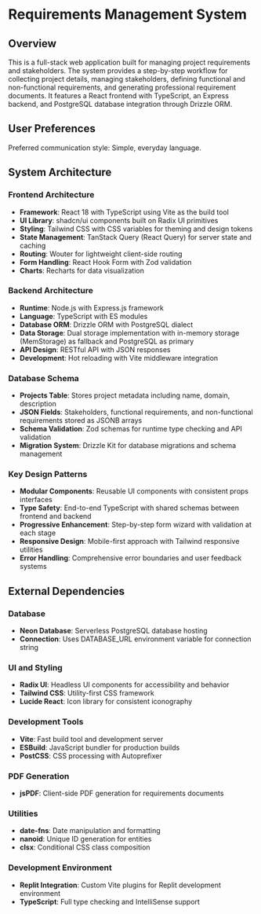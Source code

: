 # Requirements Management System

## Overview

This is a full-stack web application built for managing project requirements and stakeholders. The system provides a step-by-step workflow for collecting project details, managing stakeholders, defining functional and non-functional requirements, and generating professional requirement documents. It features a React frontend with TypeScript, an Express backend, and PostgreSQL database integration through Drizzle ORM.

## User Preferences

Preferred communication style: Simple, everyday language.

## System Architecture

### Frontend Architecture
- **Framework**: React 18 with TypeScript using Vite as the build tool
- **UI Library**: shadcn/ui components built on Radix UI primitives
- **Styling**: Tailwind CSS with CSS variables for theming and design tokens
- **State Management**: TanStack Query (React Query) for server state and caching
- **Routing**: Wouter for lightweight client-side routing
- **Form Handling**: React Hook Form with Zod validation
- **Charts**: Recharts for data visualization

### Backend Architecture
- **Runtime**: Node.js with Express.js framework
- **Language**: TypeScript with ES modules
- **Database ORM**: Drizzle ORM with PostgreSQL dialect
- **Data Storage**: Dual storage implementation with in-memory storage (MemStorage) as fallback and PostgreSQL as primary
- **API Design**: RESTful API with JSON responses
- **Development**: Hot reloading with Vite middleware integration

### Database Schema
- **Projects Table**: Stores project metadata including name, domain, description
- **JSON Fields**: Stakeholders, functional requirements, and non-functional requirements stored as JSONB arrays
- **Schema Validation**: Zod schemas for runtime type checking and API validation
- **Migration System**: Drizzle Kit for database migrations and schema management

### Key Design Patterns
- **Modular Components**: Reusable UI components with consistent props interfaces
- **Type Safety**: End-to-end TypeScript with shared schemas between frontend and backend
- **Progressive Enhancement**: Step-by-step form wizard with validation at each stage
- **Responsive Design**: Mobile-first approach with Tailwind responsive utilities
- **Error Handling**: Comprehensive error boundaries and user feedback systems

## External Dependencies

### Database
- **Neon Database**: Serverless PostgreSQL database hosting
- **Connection**: Uses DATABASE_URL environment variable for connection string

### UI and Styling
- **Radix UI**: Headless UI components for accessibility and behavior
- **Tailwind CSS**: Utility-first CSS framework
- **Lucide React**: Icon library for consistent iconography

### Development Tools
- **Vite**: Fast build tool and development server
- **ESBuild**: JavaScript bundler for production builds
- **PostCSS**: CSS processing with Autoprefixer

### PDF Generation
- **jsPDF**: Client-side PDF generation for requirements documents

### Utilities
- **date-fns**: Date manipulation and formatting
- **nanoid**: Unique ID generation for entities
- **clsx**: Conditional CSS class composition

### Development Environment
- **Replit Integration**: Custom Vite plugins for Replit development environment
- **TypeScript**: Full type checking and IntelliSense support